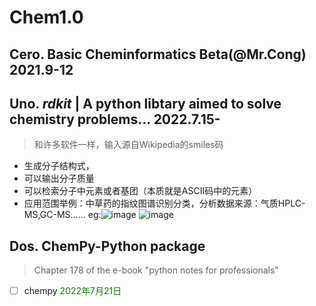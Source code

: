 # Chem1.0
## Cero. Basic Cheminformatics Beta(@Mr.Cong) 2021.9-12
## Uno. *rdkit* | A python libtary aimed to solve chemistry problems... 2022.7.15-
> 和许多软件一样，输入源自Wikipedia的smiles码
* 生成分子结构式，
* 可以输出分子质量
* 可以检索分子中元素或者基团（本质就是ASCII码中的元素）
* 应用范围举例：中草药的指纹图谱识别分类，分析数据来源：气质HPLC-MS,GC-MS……
eg:![image](https://user-images.githubusercontent.com/87826552/180202623-5c768da6-a0db-412a-8403-3edf856c26e4.png)
![image](https://user-images.githubusercontent.com/87826552/180202709-1e04b514-a0ff-499a-abad-6e135c59d009.png)
## Dos. ChemPy-Python package
> Chapter 178 of the e-book "python notes for professionals"    
- [ ] chempy   <font color=green>2022年7月21日</font>

